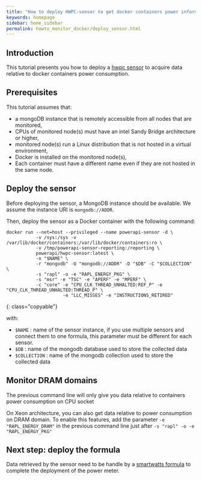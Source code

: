 ```yaml
---
title: "How to deploy HWPC-sensor to get docker containers power information"
keywords: homepage
sidebar: home_sidebar 
permalink: howto_monitor_docker/deploy_sensor.html
---
```


## Introduction

This tutorial presents you how to deploy a [hwpc sensor](/hwpc.html) to acquire data relative to docker containers power consumption.

## Prerequisites
This tutorial assumes that:

- a mongoDB instance that is remotely accessible from all nodes that are monitored,
- CPUs of monitored node(s) must have an intel Sandy Bridge architecture or higher,
- monitored node(s) run a Linux distribution that is not hosted in a virtual environment,
- Docker is installed on the monitored node(s),
- Each container must have a different name even if they are not hosted in the same node.

## Deploy the sensor

Before deploying the sensor, a MongoDB instance should be available. We assume the instance URI is `mongodb://ADDR`.

Then, deploy the sensor as a Docker container with the following command:

	docker run --net=host --privileged --name powerapi-sensor -d \
	           -v /sys:/sys -v /var/lib/docker/containers:/var/lib/docker/containers:ro \
	           -v /tmp/powerapi-sensor-reporting:/reporting \
			   powerapi/hwpc-sensor:latest \
			   -n "$NAME" \
			   -r "mongodb" -U "mongodb://ADDR" -D "$DB" -C "$COLLECTION" \
			   -s "rapl" -o -e "RAPL_ENERGY_PKG" \
			   -s "msr" -e "TSC" -e "APERF" -e "MPERF" \
			   -c "core" -e "CPU_CLK_THREAD_UNHALTED:REF_P" -e "CPU_CLK_THREAD_UNHALTED:THREAD_P" \
	                     -e "LLC_MISSES" -e "INSTRUCTIONS_RETIRED"
{: class="copyable"}

with:

- `$NAME` : name of the sensor instance, if you use multiple sensors and connect them to one formula, this parameter must be different for each sensor.
- `$DB` : name of the mongodb database used to store the collected data
- `$COLLECTION` : name of the mongodb collection used to store the collected data

## Monitor DRAM domains

The previous command line will only give you data relative to containers power consumption on CPU socket

On Xeon architecture, you can also get data relative to power consumption on DRAM domain. To enable this features, add the parameter `-e "RAPL_ENERGY_DRAM"` in the previous command line just after `-s "rapl" -o -e "RAPL_ENERGY_PKG"`

## Next step: deploy the formula

Data retrieved by the sensor need to be handle by a [smartwatts formula](/howto_monitor_docker/deploy_formula.html) to complete the deployment of the power meter.
